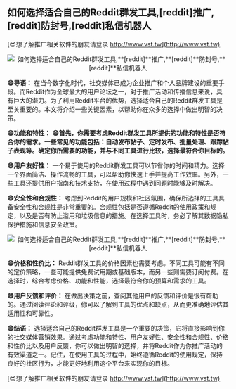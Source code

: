 ## **如何选择适合自己的Reddit群发工具,**[reddit]**推广,**[reddit]**防封号,**[reddit]**私信机器人**

[😍想了解推广相关软件的朋友请登录 http://www.vst.tw](http://www.vst.tw)

 <center><img src="https://vst.tw/MP4/tuiguang/png/8.png" alt="如何选择适合自己的Reddit群发工具,**[reddit]**推广,**[reddit]**防封号,**[reddit]**私信机器人"></center>

**😄导语：**
在当今数字化时代，社交媒体已成为企业推广和个人品牌建设的重要手段。而Reddit作为全球最大的用户论坛之一，对于推广活动和传播信息来说，具有巨大的潜力。为了利用Reddit平台的优势，选择适合自己的Reddit群发工具是至关重要的。本文将介绍一些关键因素，以帮助你在众多的选择中做出明智的决策。

**😄功能和特性：**
**😄首先，你需要考虑Reddit群发工具所提供的功能和特性是否符合你的需求。一些常见的功能包括：自动发布帖子、定时发布、批量处理、跟踪帖子表现等。确定你所需要的功能，并与不同工具进行比较，选择最符合你目标的。**

**😄用户友好性：**
一个易于使用的Reddit群发工具可以节省你的时间和精力。选择一个界面简洁、操作流畅的工具，可以帮助你快速上手并提高工作效率。另外，一些工具还提供用户指南和技术支持，在使用过程中遇到问题时能够及时解决。

**😄安全性和合规性：**
考虑到Reddit的用户规模和社区氛围，确保所选择的工具具备安全性和合规性是非常重要的。合规性包括是否遵循Reddit的使用政策和规定，以及是否有防止滥用和垃圾信息的措施。在选择工具时，务必了解其数据隐私保护措施和信息安全政策。

 <center><img src="https://vst.tw/MP4/tuiguang/png/2.png" alt="如何选择适合自己的Reddit群发工具,**[reddit]**推广,**[reddit]**防封号,**[reddit]**私信机器人"></center>

**😄价格和性价比：**
Reddit群发工具的价格因素也需要考虑。不同工具可能有不同的定价策略，一些可能提供免费试用期或基础版本，而另一些则需要订阅付费。在选择时，综合考虑价格、功能和性能，选择最符合你的预算和需求的工具。

**😄用户反馈和评价：**
在做出决策之前，查阅其他用户的反馈和评价是很有帮助的。通过阅读评论和评级，你可以了解到工具的优点和缺点，从而更准确地评估其适用性和可靠性。

**😄结语：**
选择适合自己的Reddit群发工具是一个重要的决策，它将直接影响到你的社交媒体营销效果。通过考虑功能和特性、用户友好性、安全性和合规性、价格和性价比以及用户反馈，你可以做出明智的选择，并将Reddit作为你推广活动的有效渠道之一。记住，在使用工具的过程中，始终遵循Reddit的使用规定，保持良好的社区行为，才能更好地利用这个平台来实现你的目标。

[😍想了解推广相关软件的朋友请登录 http://www.vst.tw](http://www.vst.tw)




